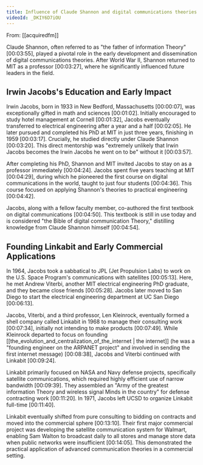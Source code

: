 ```yaml
---
title: Influence of Claude Shannon and digital communications theories
videoId: _DKIY6D7iOU
---
```


From: [[acquiredfm]] <br/> 

Claude Shannon, often referred to as "the father of information Theory" <a class="yt-timestamp" data-t="00:03:55">[00:03:55]</a>, played a pivotal role in the early development and dissemination of digital communications theories. After World War II, Shannon returned to MIT as a professor <a class="yt-timestamp" data-t="00:03:27">[00:03:27]</a>, where he significantly influenced future leaders in the field.

## Irwin Jacobs's Education and Early Impact

Irwin Jacobs, born in 1933 in New Bedford, Massachusetts <a class="yt-timestamp" data-t="00:00:07">[00:00:07]</a>, was exceptionally gifted in math and sciences <a class="yt-timestamp" data-t="00:01:02">[00:01:02]</a>. Initially encouraged to study hotel management at Cornell <a class="yt-timestamp" data-t="00:01:32">[00:01:32]</a>, Jacobs eventually transferred to electrical engineering after a year and a half <a class="yt-timestamp" data-t="00:02:05">[00:02:05]</a>. He later pursued and completed his PhD at MIT in just three years, finishing in 1959 <a class="yt-timestamp" data-t="00:03:17">[00:03:17]</a>. Crucially, he studied directly under Claude Shannon <a class="yt-timestamp" data-t="00:03:20">[00:03:20]</a>. This direct mentorship was "extremely unlikely that Irwin Jacobs becomes the Irwin Jacobs he went on to be" without it <a class="yt-timestamp" data-t="00:03:57">[00:03:57]</a>.

After completing his PhD, Shannon and MIT invited Jacobs to stay on as a professor immediately <a class="yt-timestamp" data-t="00:04:24">[00:04:24]</a>. Jacobs spent five years teaching at MIT <a class="yt-timestamp" data-t="00:04:29">[00:04:29]</a>, during which he pioneered the first course on digital communications in the world, taught to just four students <a class="yt-timestamp" data-t="00:04:36">[00:04:36]</a>. This course focused on applying Shannon's theories to practical engineering <a class="yt-timestamp" data-t="00:04:42">[00:04:42]</a>.

Jacobs, along with a fellow faculty member, co-authored the first textbook on digital communications <a class="yt-timestamp" data-t="00:04:50">[00:04:50]</a>. This textbook is still in use today and is considered "the Bible of digital communication Theory," distilling knowledge from Claude Shannon himself <a class="yt-timestamp" data-t="00:04:54">[00:04:54]</a>.

## Founding Linkabit and Early Commercial Applications

In 1964, Jacobs took a sabbatical to JPL (Jet Propulsion Labs) to work on the U.S. Space Program's communications with satellites <a class="yt-timestamp" data-t="00:05:13">[00:05:13]</a>. Here, he met Andrew Viterbi, another MIT electrical engineering PhD graduate, and they became close friends <a class="yt-timestamp" data-t="00:05:28">[00:05:28]</a>. Jacobs later moved to San Diego to start the electrical engineering department at UC San Diego <a class="yt-timestamp" data-t="00:06:13">[00:06:13]</a>.

Jacobs, Viterbi, and a third professor, Len Kleinrock, eventually formed a shell company called Linkabit in 1968 to manage their consulting work <a class="yt-timestamp" data-t="00:07:34">[00:07:34]</a>, initially not intending to make products <a class="yt-timestamp" data-t="00:07:49">[00:07:49]</a>. While Kleinrock departed to focus on founding [[the_evolution_and_centralization_of_the_internet | the internet]] (he was a "founding engineer on the ARPANET project" and involved in sending the first internet message) <a class="yt-timestamp" data-t="00:08:38">[00:08:38]</a>, Jacobs and Viterbi continued with Linkabit <a class="yt-timestamp" data-t="00:09:24">[00:09:24]</a>.

Linkabit primarily focused on NASA and Navy defense projects, specifically satellite communications, which required highly efficient use of narrow bandwidth <a class="yt-timestamp" data-t="00:09:39">[00:09:39]</a>. They assembled an "Army of the greatest information Theory and wireless signal Minds in the country" for defense contracting work <a class="yt-timestamp" data-t="00:11:20">[00:11:20]</a>. In 1971, Jacobs left UCSD to organize Linkabit full-time <a class="yt-timestamp" data-t="00:11:40">[00:11:40]</a>.

Linkabit eventually shifted from pure consulting to bidding on contracts and moved into the commercial sphere <a class="yt-timestamp" data-t="00:13:10">[00:13:10]</a>. Their first major commercial project was developing the satellite communication system for Walmart, enabling Sam Walton to broadcast daily to all stores and manage store data when public networks were insufficient <a class="yt-timestamp" data-t="00:14:05">[00:14:05]</a>. This demonstrated the practical application of advanced communication theories in a commercial setting.